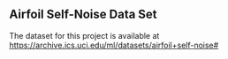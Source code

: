 ## Airfoil Self-Noise Data Set

The dataset for this project is available at https://archive.ics.uci.edu/ml/datasets/airfoil+self-noise#
